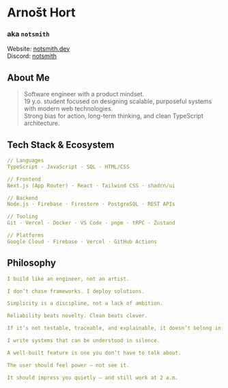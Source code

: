 # Arnošt Hort  
### aka `notsmith`

Website: [notsmith.dev](https://notsmith.dev)   
Discord: [notsmith](https://notsmith.dev)

## About Me

> Software engineer with a product mindset.  
> 19 y.o. student focused on designing scalable, purposeful systems with modern web technologies.  
> Strong bias for action, long-term thinking, and clean TypeScript architecture.  

## Tech Stack & Ecosystem

```yaml
// Languages
TypeScript · JavaScript · SQL · HTML/CSS

// Frontend
Next.js (App Router) · React · Tailwind CSS · shadcn/ui

// Backend
Node.js · Firebase · Firestore · PostgreSQL · REST APIs

// Tooling
Git · Vercel · Docker · VS Code · pnpm · tRPC · Zustand

// Platforms
Google Cloud · Firebase · Vercel · GitHub Actions
```

## Philosophy

```yaml
I build like an engineer, not an artist.

I don’t chase frameworks. I deploy solutions.

Simplicity is a discipline, not a lack of ambition.

Reliability beats novelty. Clean beats clever.

If it’s not testable, traceable, and explainable, it doesn’t belong in production.

I write systems that can be understood in silence.

A well-built feature is one you don’t have to talk about.

The user should feel power — not see it.

It should impress you quietly — and still work at 2 a.m.
```
